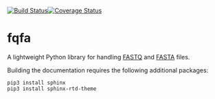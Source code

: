 [![Build Status](https://travis-ci.com/CountESS-Project/fqfa.svg?branch=master)](https://travis-ci.com/CountESS-Project/fqfa)[![Coverage Status](https://coveralls.io/repos/github/CountESS-Project/fqfa/badge.svg?branch=master)](https://coveralls.io/github/CountESS-Project/fqfa?branch=master)

# fqfa

A lightweight Python library for handling [FASTQ](https://www.ncbi.nlm.nih.gov/sra/docs/submitformats/#fastq-files) and [FASTA]( https://www.ncbi.nlm.nih.gov/BLAST/fasta.shtml) files.

Building the documentation requires the following additional packages:

    pip3 install sphinx
    pip3 install sphinx-rtd-theme

